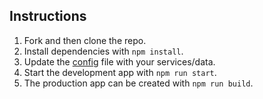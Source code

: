 ## Instructions

1. Fork and then clone the repo.
2. Install dependencies with `npm install`.
3. Update the [config](./src/ts/config.ts) file with your services/data.
4. Start the development app with `npm run start`.
5. The production app can be created with `npm run build`.